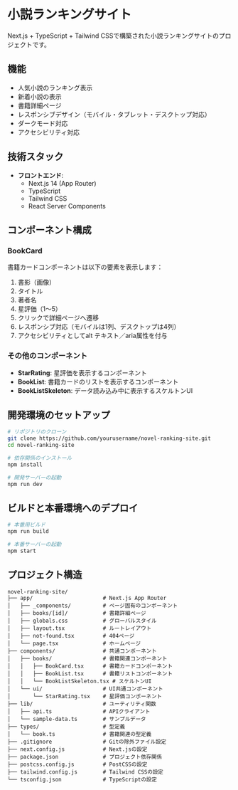 # 小説ランキングサイト

Next.js + TypeScript + Tailwind CSSで構築された小説ランキングサイトのプロジェクトです。

## 機能

- 人気小説のランキング表示
- 新着小説の表示
- 書籍詳細ページ
- レスポンシブデザイン（モバイル・タブレット・デスクトップ対応）
- ダークモード対応
- アクセシビリティ対応

## 技術スタック

- **フロントエンド**:
  - Next.js 14 (App Router)
  - TypeScript
  - Tailwind CSS
  - React Server Components

## コンポーネント構成

### BookCard

書籍カードコンポーネントは以下の要素を表示します：

1. 書影（画像）
2. タイトル
3. 著者名
4. 星評価（1～5）
5. クリックで詳細ページへ遷移
6. レスポンシブ対応（モバイルは1列、デスクトップは4列）
7. アクセシビリティとしてalt テキスト／aria属性を付与

### その他のコンポーネント

- **StarRating**: 星評価を表示するコンポーネント
- **BookList**: 書籍カードのリストを表示するコンポーネント
- **BookListSkeleton**: データ読み込み中に表示するスケルトンUI

## 開発環境のセットアップ

```bash
# リポジトリのクローン
git clone https://github.com/yourusername/novel-ranking-site.git
cd novel-ranking-site

# 依存関係のインストール
npm install

# 開発サーバーの起動
npm run dev
```

## ビルドと本番環境へのデプロイ

```bash
# 本番用ビルド
npm run build

# 本番サーバーの起動
npm start
```

## プロジェクト構造

```
novel-ranking-site/
├── app/                      # Next.js App Router
│   ├── _components/          # ページ固有のコンポーネント
│   ├── books/[id]/           # 書籍詳細ページ
│   ├── globals.css           # グローバルスタイル
│   ├── layout.tsx            # ルートレイアウト
│   ├── not-found.tsx         # 404ページ
│   └── page.tsx              # ホームページ
├── components/               # 共通コンポーネント
│   ├── books/                # 書籍関連コンポーネント
│   │   ├── BookCard.tsx      # 書籍カードコンポーネント
│   │   ├── BookList.tsx      # 書籍リストコンポーネント
│   │   └── BookListSkeleton.tsx # スケルトンUI
│   └── ui/                   # UI共通コンポーネント
│       └── StarRating.tsx    # 星評価コンポーネント
├── lib/                      # ユーティリティ関数
│   ├── api.ts                # APIクライアント
│   └── sample-data.ts        # サンプルデータ
├── types/                    # 型定義
│   └── book.ts               # 書籍関連の型定義
├── .gitignore                # Gitの除外ファイル設定
├── next.config.js            # Next.jsの設定
├── package.json              # プロジェクト依存関係
├── postcss.config.js         # PostCSSの設定
├── tailwind.config.js        # Tailwind CSSの設定
└── tsconfig.json             # TypeScriptの設定
